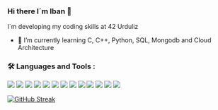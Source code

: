 ### Hi there I´m Iban 👋
I´m developing my coding skills at 42 Urduliz

- 🌱 I’m currently learning C, C++, Python, SQL, Mongodb and Cloud Architecture

### :hammer_and_wrench: Languages and Tools :

<div>
  <img src="https://cdn.jsdelivr.net/gh/devicons/devicon/icons/c/c-original.svg" />
  <img src="https://cdn.jsdelivr.net/gh/devicons/devicon/icons/python/python-original.svg" />
  <img src="https://cdn.jsdelivr.net/gh/devicons/devicon/icons/numpy/numpy-original.svg" />
  <img src="https://cdn.jsdelivr.net/gh/devicons/devicon/icons/pandas/pandas-original.svg" />
  <img src="https://cdn.jsdelivr.net/gh/devicons/devicon/icons/cplusplus/cplusplus-original.svg" />
  <img src="https://cdn.jsdelivr.net/gh/devicons/devicon/icons/git/git-original.svg" />
  <img src="https://cdn.jsdelivr.net/gh/devicons/devicon/icons/github/github-original.svg" />
  <img src="https://cdn.jsdelivr.net/gh/devicons/devicon/icons/linux/linux-original.svg" />
  <img src="https://cdn.jsdelivr.net/gh/devicons/devicon/icons/jupyter/jupyter-original.svg" />
  <img src="https://cdn.jsdelivr.net/gh/devicons/devicon/icons/mysql/mysql-original.svg" />
  <img src="https://cdn.jsdelivr.net/gh/devicons/devicon/icons/postgresql/postgresql-plain.svg" />
  <img src="https://cdn.jsdelivr.net/gh/devicons/devicon/icons/mongodb/mongodb-original.svg" />
  <img src="https://cdn.jsdelivr.net/gh/devicons/devicon/icons/azure/azure-original.svg" />
  <i class="devicon-photoshop-plain"></i>
  <i class="devicon-premierepro-plain"></i>
  <i class="devicon-aftereffects-plain"></i>      
</div>

[![GitHub Streak](http://github-readme-streak-stats.herokuapp.com?user=tentaclepurple&theme=dark&background=000000)](https://git.io/streak-stats)

<!--
**tentaclepurple/tentaclepurple** is a ✨ _special_ ✨ repository because its `README.md` (this file) appears on your GitHub profile.

Here are some ideas to get you started:

- 🔭 I’m currently working on ...
- 👯 I’m looking to collaborate on ...
- 🤔 I’m looking for help with ...
- 💬 Ask me about ...
- 📫 How to reach me: ...
- 😄 Pronouns: ...
- ⚡ Fun fact: ...
-->
